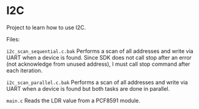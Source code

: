 # I2C

Project to learn how to use I2C.

Files:

`i2c_scan_sequential.c.bak` Performs a scan of all addresses and write via UART when a device is found. Since SDK does not call stop after an error (not acknowledge from unused address), I must call stop command after each iteration.

`i2c_scan_parallel.c.bak` Performs a scan of all addresses and write via UART when a device is found but both tasks are done in parallel.

`main.c` Reads the LDR value from a PCF8591 module.
